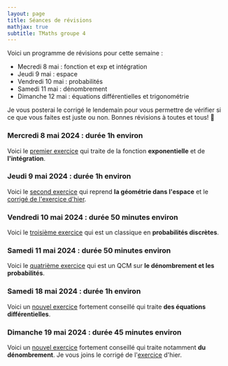 ```yaml
---
layout: page
title: Séances de révisions
mathjax: true
subtitle: TMaths groupe 4
---
```


Voici un programme de révisions pour cette semaine : 

- Mecredi 8 mai : fonction et exp et intégration
- Jeudi 9 mai : espace
- Vendredi 10 mai : probabilités
- Samedi 11 mai : dénombrement
- Dimanche 12 mai : équations différentielles et trigonométrie

Je vous posterai le corrigé le lendemain pour vous permettre de vérifier si ce que vous faites est juste ou non.
Bonnes révisions à toutes et tous! :punch:

### Mercredi 8 mai 2024 : durée 1h environ

Voici  le [premier exercice](https://github.com/raveluz/raveluz.github.io/blob/master/pdf/08.05.pdf) qui traite de la fonction **exponentielle** et de **l'intégration**.

### Jeudi 9 mai 2024 : durée 1h environ

Voici le [second exercice](https://github.com/raveluz/raveluz.github.io/blob/master/pdf/09.05.pdf) qui reprend  **la géométrie dans l'espace** et le [corrigé de l'exercice d'hier](https://github.com/raveluz/raveluz.github.io/blob/master/pdf/Correction.0805.pdf).

###  Vendredi 10 mai 2024 : durée 50  minutes environ

Voici le [troisième exercice](https://github.com/raveluz/raveluz.github.io/blob/master/pdf/10.05.pdf) qui est un classique en **probabilités discrètes**.

###  Samedi 11 mai 2024 : durée 50  minutes environ

Voici le [quatrième exercice](https://github.com/raveluz/raveluz.github.io/blob/master/pdf/11.05.pdf) qui est un QCM sur **le dénombrement et les probabilités**.


###  Samedi 18 mai 2024 : durée 1h environ

Voici un [nouvel exercice](https://github.com/raveluz/raveluz.github.io/blob/master/pdf/18.05.pdf) fortement conseillé qui traite **des équations différentielles**.

###  Dimanche 19 mai 2024 : durée 45 minutes environ

Voici un [nouvel exercice](https://github.com/raveluz/raveluz.github.io/blob/master/pdf/1905.pdf) fortement conseillé qui traite notamment **du dénombrement**. Je vous joins le corrigé de l'[exercice](https://github.com/raveluz/raveluz.github.io/blob/master/pdf/18.05.pdf)  d'hier.














